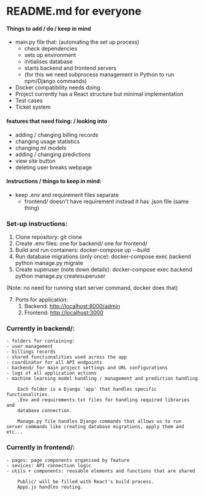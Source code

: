 # README.md for everyone 

#### Things to add / do / keep in mind
- main.py file that: (automating the set up process)
	- check dependencies 
	- sets up environment
	- initialises database
	- starts backend and frontend servers 
	- (for this we need subprocess management in Python to run npm/Django commands)
- Docker compatibility needs doing 
- Project currently has a React structure but minimal implementation 
- Test cases
- Ticket system





#### features that need fixing: / looking into 

- adding / changing billing records 
- changing usage statistics 
- changing ml models 
- adding / changing predictions 
- view site button 
- deleting user breaks webpage 






#### Instructions / things to keep in mind:

- keep .env and requirement files separate 
	- frontend/ doesn't have requirement instead it has .json file (same thing)


### Set-up instructions:

1. Clone repository:
git clone <repo-url>
2. Create .env files: 
one for backend/
one for frontend/
3. Build and run containers:
docker-compose up --build
4. Run database migrations (only once):
docker-compose exec backend python manage.py migrate 
5. Create superuser (note down details): 
docker-compose exec backend python manage.py createsuperuser

(Note: no need for running start server command, docker does that)

7. Ports for application:
	1. Backend: [http://localhost:8000/admin](http://localhost:8000/admin)
	2. Frontend: [http://localhost:3000](http://localhost:3000)



### Currently in backend/: 
	- folders for containing:
	- user management 
	- billings records
	- shared functionalities used across the app 
	- coordinator for all API endpoints 
	- backend/ for main project settings and URL configurations 
	- logs of all application actions 
	- machine learning model handling / management and prediction handling 

		Each folder is a Django 'app' that handles specific functionalities. 
		.Env and requirements.txt files for handling required libraries and 
		database connection. 

		Manage.py file handles Django commands that allows us to run server commands like creating database migrations, apply them and etc... 

### Currently in frontend/:
	- pages: page components organised by feature 
	- sevices: API connection logic 
	- utils + components: reusable elements and functions that are shared 

		Public/ will be filled with React's build process.
		Apps.js handles routing. 